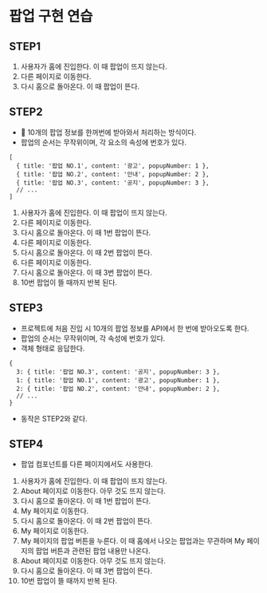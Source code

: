 # 팝업 구현 연습

## STEP1

1. 사용자가 홈에 진입한다. 이 때 팝업이 뜨지 않는다.
2. 다른 페이지로 이동한다.
3. 다시 홈으로 돌아온다. 이 때 팝업이 뜬다.

## STEP2

- 🚨 10개의 팝업 정보를 한꺼번에 받아와서 처리하는 방식이다.
- 팝업의 순서는 무작위이며, 각 요소의 속성에 번호가 있다.

```
[
  { title: '팝업 NO.1', content: '광고', popupNumber: 1 },
  { title: '팝업 NO.2', content: '안내', popupNumber: 2 },
  { title: '팝업 NO.3', content: '공지', popupNumber: 3 },
  // ...
]
```

1. 사용자가 홈에 진입한다. 이 때 팝업이 뜨지 않는다.
2. 다른 페이지로 이동한다.
3. 다시 홈으로 돌아온다. 이 때 1번 팝업이 뜬다.
4. 다른 페이지로 이동한다.
5. 다시 홈으로 돌아온다. 이 때 2번 팝업이 뜬다.
6. 다른 페이지로 이동한다.
7. 다시 홈으로 돌아온다. 이 때 3번 팝업이 뜬다.
8. 10번 팝업이 뜰 때까지 반복 된다.

## STEP3

- 프로젝트에 처음 진입 시 10개의 팝업 정보를 API에서 한 번에 받아오도록 한다.
- 팝업의 순서는 무작위이며, 각 속성에 번호가 있다.
- 객체 형태로 응답한다.

```
{
  3: { title: '팝업 NO.3', content: '공지', popupNumber: 3 },
  1: { title: '팝업 NO.1', content: '광고', popupNumber: 1 },
  2: { title: '팝업 NO.2', content: '안내', popupNumber: 2 },
  // ...
}
```

- 동작은 STEP2와 같다.

## STEP4

- 팝업 컴포넌트를 다른 페이지에서도 사용한다.

1. 사용자가 홈에 진입한다. 이 때 팝업이 뜨지 않는다.
2. About 페이지로 이동한다. 아무 것도 뜨지 않는다.
3. 다시 홈으로 돌아온다. 이 때 1번 팝업이 뜬다.
4. My 페이지로 이동한다.
5. 다시 홈으로 돌아온다. 이 때 2번 팝업이 뜬다.
6. My 페이지로 이동한다.
7. My 페이지의 팝업 버튼을 누른다. 이 때 홈에서 나오는 팝업과는 무관하며 My 페이지의 팝업 버튼과 관련된 팝업 내용만 나온다.
8. About 페이지로 이동한다. 아무 것도 뜨지 않는다.
9. 다시 홈으로 돌아온다. 이 때 3번 팝업이 뜬다.
10. 10번 팝업이 뜰 때까지 반복 된다.
